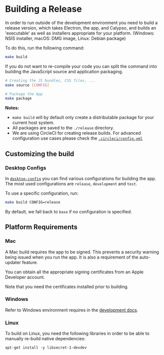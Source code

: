# Building a Release

In order to run outside of the development environment you need to build a release version, which takes Electron, the app, and Calypso, and builds an 'executable' as well as installers appropriate for your platform. (Windows: NSIS installer, macOS: DMG image, Linux: Debian package)

To do this, run the following command:

```bash
make build
```

If you do not want to re-compile your code you can split the command into building the JavaScript source and application packaging.

```bash
# Creating the JS bundles, CSS files, ...
make source [CONFIG]

# Package the App
make package
```

**Notes:**
- `make build` will by default only create a distributable package for your current host system.
- All packages are saved to the `./release` directory.
- We are using CircleCI for creating release builds. For advanced configuration use cases please check the [`.circleci/config.yml`](../.circleci/config.yml)

## Customizing the build

### Desktop Configs

In [`desktop-config`](../desktop-config) you can find various configurations for building the app. The most used configurations are
`release`, `development` and `test`.

To use a specific configuration, run:

```bash
make build CONFIG=release
```

By default, we fall back to `base` if no configuration is specified.

## Platform Requirements

### Mac

A Mac build requires the app to be signed. This prevents a security warning being issued when you run the app. It is also a requirement of the auto-updater feature.

You can obtain all the appropriate signing certificates from an Apple Developer account.

Note that you need the certificates installed prior to building.

### Windows

Refer to Windows environment requires in the [development docs](./development.md).

### Linux

To build on Linux, you need the following libraries in order to be able to manually re-build native dependencies:

```
apt-get install -y libsecret-1-devdev
```
